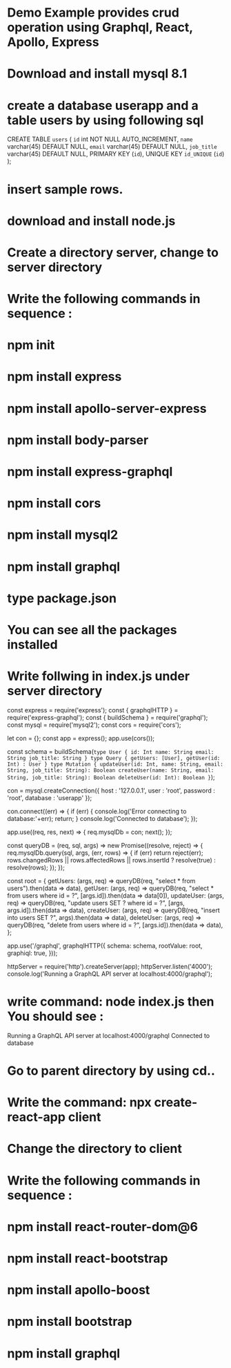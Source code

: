 # Demo Example provides crud operation using Graphql, React, Apollo, Express 
# Download and install mysql 8.1
# create a database userapp and a table users by using following sql

CREATE TABLE `users` (
  `id` int NOT NULL AUTO_INCREMENT,
  `name` varchar(45) DEFAULT NULL,
  `email` varchar(45) DEFAULT NULL,
  `job_title` varchar(45) DEFAULT NULL,
  PRIMARY KEY (`id`),
  UNIQUE KEY `id_UNIQUE` (`id`)
);
# insert sample rows.

# download and install node.js 

# Create a directory server, change to server directory
# Write the following commands in sequence : 
# npm init
# npm install express
# npm install apollo-server-express
# npm install body-parser
# npm install express-graphql
# npm install cors
# npm install mysql2
# npm install graphql
# type package.json
# You can see all the packages installed 
# Write follwing in index.js under server directory

const express = require('express');
const  { graphqlHTTP } = require('express-graphql');
const { buildSchema } = require('graphql');
const mysql = require('mysql2');
const cors = require('cors');

let con = {};
const app = express();
app.use(cors());

const schema = buildSchema(`
  type User {
    id: Int
    name: String
    email: String
    job_title: String
  }
  type Query {
    getUsers: [User],
    getUser(id: Int) : User
  }
  type Mutation {
    updateUser(id: Int, name: String, email: String, job_title: String): Boolean
    createUser(name: String, email: String, job_title: String): Boolean
    deleteUser(id: Int): Boolean
  }
`);

con = mysql.createConnection({
  host     : '127.0.0.1',
  user     : 'root',
  password : 'root',
  database : 'userapp'
});

con.connect((err) => {
  if (err) {
    console.log('Error connecting to database:'+err);
    return;
  }
  console.log('Connected to database');
});

app.use((req, res, next) => {
  req.mysqlDb = con;
  next();
});

const queryDB = (req, sql, args) => new Promise((resolve, reject) => {
  req.mysqlDb.query(sql, args, (err, rows) => {
      if (err) return reject(err);
      rows.changedRows || rows.affectedRows || rows.insertId ? resolve(true) : resolve(rows);
  });
});  

const root = {
  getUsers: (args, req) => queryDB(req, "select * from users").then(data => data),
  getUser: (args, req) => queryDB(req, "select * from users where id = ?", [args.id]).then(data => data[0]),
  updateUser: (args, req) => queryDB(req, "update users SET ? where id = ?", [args, args.id]).then(data => data),
  createUser: (args, req) => queryDB(req, "insert into users SET ?", args).then(data => data),
  deleteUser: (args, req) => queryDB(req, "delete from users where id = ?", [args.id]).then(data => data),
};

app.use('/graphql', graphqlHTTP({
    schema: schema,
    rootValue: root,
    graphiql: true,
}));

httpServer = require('http').createServer(app);
httpServer.listen('4000');
console.log('Running a GraphQL API server at localhost:4000/graphql');

# write command: node index.js then You should see :
Running a GraphQL API server at localhost:4000/graphql
Connected to database

# Go to parent directory by using cd..
# Write the command: npx create-react-app client
# Change the directory to client
# Write the following commands in sequence : 
# npm install react-router-dom@6
# npm install react-bootstrap
# npm install apollo-boost
# npm install bootstrap
# npm install graphql

